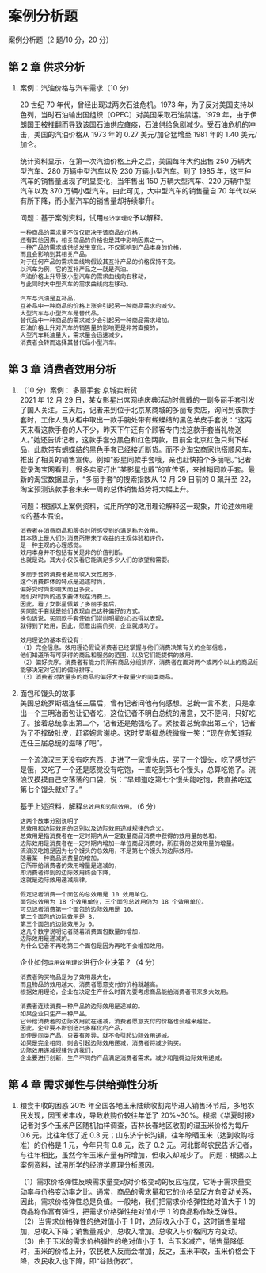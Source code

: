 # 案例分析题

案例分析题（2 题/10 分，20 分）

## 第 2 章 供求分析

1. 案例：汽油价格与汽车需求（10 分）

   20 世纪 70 年代，曾经出现过两次石油危机。1973 年，为了反对美国支持以色列，当时石油输出国组织（OPEC）对美国采取石油禁运。1979 年，由于伊朗国王被推翻而导致该国石油供应瘫痪，石油供给急剧减少。受石油危机的冲击，美国的汽油价格从 1973 年的 0.27 美元/加仑猛增至 1981 年的 1.40 美元/加仑。

   统计资料显示，在第一次汽油价格上升之后，美国每年大约出售 250 万辆大型汽车、280 万辆中型汽车以及 230 万辆小型汽车。到了 1985 年，这三种汽车的销售量出现了明显变化，当年售出 150 万辆大型汽车、220 万辆中型汽车以及 370 万辆小型汽车。由此可见，大中型汽车的销售量自 70 年代以来有所下降，而小型汽车的销售量却持续攀升。

   问题：基于案例资料，试用`经济学理论`予以解释。

   ```js
   一种商品的需求量不仅仅取决于该商品的价格，
   还有其他因素，相关商品的价格也是其中影响因素之一。
   一种产品的需求或供给发生变化，不仅影响到产品本身的价格，
   而且会影响到其相关产品。
   对于任何产品的需求曲线均假设其互补产品的价格保持不变。
   以汽车为例，它的互补产品之一就是汽油。
   汽油价格上升导致小型汽车的需求曲线向右移动，
   与此同时大中型汽车的需求曲线向左移动。

   汽车与汽油是互补品，
   互补品中一种商品的价格上涨会引起另一种商品需求的减少。
   大型汽车与小型汽车是替代品，
   替代品中一种商品的需求减少会引起另一种商品需求增加。
   石油价格上升对汽车的销售量的影响更是非常直接的，
   大型汽车耗油量大，需求量会迅速减少，
   消费者会转而选择其替代品小型汽车。
   ```

## 第 3 章 消费者效用分析

1. （10 分）案例：
   多丽手套 京城卖断货  
    2021 年 12 月 29 日，某女影星出席网络庆典活动时佩戴的一副多丽手套引发了国人关注。三天后，记者来到位于北京某商城的多丽专卖店，询问到该款手套时，工作人员从柜中取出一款手腕处带有蝴蝶结的黑色羊皮手套说：“这两天来看这款手套的人不少，昨天下午还有个顾客专门找这款手套当礼物送人。”她还告诉记者，这款手套分黑色和红色两款，目前全北京红色只剩下样品，此款带有蝴蝶结的黑色手套已经接近断货。而不少淘宝商家也搭顺风车，推出了相关的销售宣传。例如“影星同款手套哦，亲也赶快拍个多丽吧。”记者登录淘宝网看到，很多卖家打出“某影星也戴”的宣传语，来推销同款手套。最新的淘宝数据显示，“多丽手套”的搜索指数从 12 月 29 日前的 0 飙升至 22，淘宝预测该款手套未来一周的总体销售趋势将大幅上升。

   问题：根据以上案例资料，试用所学的效用理论解释这一现象，并论述`效用理论`的基本假设。

   ```md
   消费者在消费商品和服务时所感受到的满足称为效用。
   其本质上是人们对消费所带来了收益的主观体验和评价，
   是一种主观的心理感觉。
   效用本身并不包括有关是非的价值判断。
   也就是说，其大小仅仅看它能满足多少人们的欲望和需要。

   多丽手套的消费者是高收入女性居多，
   这个消费群体的特点是追逐时尚，
   偏好受时尚影响大而且多变。
   她们对时尚的追求要体现在消费上。
   因此，看了女影星佩戴了多丽手套后，
   买同款手套就是她们表现自己这种偏好的方式。
   换句话说，买同款手套使她们崇尚明星的心态得以表现，
   就得到了效用，因此，愿意出高价买，企业就成功了。

   效用理论的基本假设有：
   （1）完全信息。效用理论假设消费者已经掌握与他们消费决策有关的全部信息，
   他们知道所有可获得的商品和服务的范围，以及它们能提供的效用。
   （2）偏好次序。消费者有能力将所有商品分组排序，消费者在面对两个或两个以上的商品组时，
   能够决定对它们的偏好排序。
   （3）消费者对数量多的商品的偏好大于数量少的同类商品。
   ```

2. 面包和馒头的故事  
    美国总统罗斯福连任三届后，曾有记者问他有何感想。总统一言不发，只是拿出一个三明治面包让记者吃，这位记者不明白总统的用意，又不便问，只好吃了。接着总统拿出第二个，记者还是勉强吃了。紧接着总统拿出第三个，记者为了不撑破肚皮，赶紧婉言谢绝。这时罗斯福总统微微一笑：“现在你知道我连任三届总统的滋味了吧”。

   一个流浪汉三天没有吃东西，走进了一家馒头店，买了一个馒头，吃了感觉还是饿，又吃了一个还是感觉没有吃饱，一直吃到第七个馒头，总算吃饱了。流浪汉摸摸自己空荡荡的口袋，说：“早知道吃第七个馒头能吃饱，我直接吃这第七个馒头就好了。”

   基于上述资料，解释`总效用和边际效用`。（6 分）

   ```md
   这两个故事分别说明了
   总效用和边际效用的区别以及边际效用递减规律的含义。
   总效用是指消费者在一定时期内从一定数量商品消费中获得的效用量的总和。
   边际效用是消费者在一定时期内增加一单位商品消费时，所获得的总效用量的增量。
   流浪汉吃饱是因为七个馒头的总效用，不是第七个馒头的边际效用。
   随着某一种商品消费量的增加，
   它所带给消费者的效用增量是递减的，
   即消费者得到的边际效用终会下降，
   这就是边际效用递减规律。

   假定记者消费一个面包的总效用是 10 效用单位，
   面包总效用为 18 个效用单位，三个面包总效用仍为 18 个效用单位。
   可见记者消费第一个面包的边际效用是 10，
   第二个面包的边际效用是 8，
   第三个面包的边际效用为 0。
   这几个数字说明记者随着消费面包数量的增加，
   边际效用是递减的。
   为什么记者不再吃第三个面包是因为再吃不会增加效用。
   ```

   企业如何`运用效用理论`进行企业决策？（4 分）

   ```md
   消费者购买物品是为了效用最大化，
   而且物品的效用越大、消费者愿意支付的价格就越高。
   根据效用理论，企业在决定生产什么时首先要考虑商品能给消费者带来多大效用。

   消费者连续消费一种产品的边际效用是递减的。
   如果企业只生产一种产品，
   它带给消费者的边际效用就在递减，消费者愿意支付的价格也会越来越低。
   因此，企业要不断创造出多样化的产品，
   即使是同类产品，只要有差异，就不会引起边际效用递减。
   如果是完全相同，则会引起边际效用递减，消费者将减少购买。
   边际效用递减规律告诉我们，
   企业要进行创新，生产不同的产品满足消费者需求，减少和阻碍边际效用递减。
   ```

## 第 4 章 需求弹性与供给弹性分析

1. 粮食丰收的困惑
   2015 年全国各地玉米陆续收割完毕进入销售环节后，多地农民发现，因玉米丰收，导致收购价较往年低了 20%~30%。根据《华夏时报》记者对多个玉米产区随机抽样调查，吉林长春地区收割的湿玉米价格为每斤 0.6 元，比往年低了近 0.3 元；山东济宁长沟镇，往年晾晒玉米（达到收购标准）的价格是 1 元，今年只有 0.8 元，跌了 0.2 元。河北邯郸农民告诉记者，与往年相比，虽然今年玉米产量有所增加，但收入却减少了。
   问题：根据以上案例资料，试用所学的经济学原理分析原因。

   （1）需求价格弹性反映需求量变动对价格变动的反应程度，它等于需求量变动率与价格变动率之比。通常，商品的需求量和它的价格呈反方向变动关系，因此，需求价格弹性总是负值。一般地，我们把需求价格弹性绝对值大于 1 的商品称作富有弹性，把需求价格弹性绝对值小于 1 的商品称作缺乏弹性。
   （2）当需求价格弹性的绝对值小于 1 时，边际收入小于 0，这时销售量增加，总收入下降；销售量减少，总收入增加。总收入与价格同方向变动。
   （3）由于玉米的需求价格弹性的绝对值小于 1，当玉米减产，销售量降低时，玉米的价格上升，农民收入反而会增加，反之，玉米丰收，玉米价格会下降，农民收入也下降，即“谷贱伤农”。

